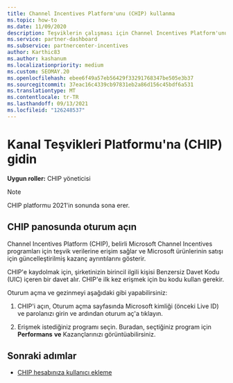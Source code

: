 ```yaml
---
title: Channel Incentives Platform'unu (CHIP) kullanma
ms.topic: how-to
ms.date: 11/09/2020
description: Teşviklerin çalışması için Channel Incentives Platform'unu (CHIP) kullanmayı öğrenin. Bu platformun 2021 sonunda kaldır olacağını unutmayın.
ms.service: partner-dashboard
ms.subservice: partnercenter-incentives
author: Karthic83
ms.author: kashanum
ms.localizationpriority: medium
ms.custom: SEOMAY.20
ms.openlocfilehash: ebee6f49a57eb56429f33291768347be505e3b37
ms.sourcegitcommit: 37eac16c4339cb97831eb2a86d156c45bdf6a531
ms.translationtype: MT
ms.contentlocale: tr-TR
ms.lasthandoff: 09/13/2021
ms.locfileid: "126248537"
---
```

# <a name="navigate-the-channel-incentives-platform-chip"></a>Kanal Teşvikleri Platformu'na (CHIP) gidin

**Uygun roller:** CHIP yöneticisi

>[!NOTE]
>CHIP platformu 2021'in sonunda sona erer.

## <a name="sign-into-the-chip-dashboard"></a>CHIP panosunda oturum açın

Channel Incentives Platform (CHIP), belirli Microsoft Channel Incentives programları için teşvik verilerine erişim sağlar ve Microsoft ürünlerinin satışı için güncelleştirilmiş kazanç ayrıntılarını gösterir.

CHIP'e kaydolmak için, şirketinizin birincil ilgili kişisi Benzersiz Davet Kodu (UIC) içeren bir davet alır. CHIP'e ilk kez erişmek için bu kodu kullan gerekir.


Oturum açma ve gezinmeyi aşağıdaki gibi yapabilirsiniz:

1. CHIP'i açın, Oturum açma sayfasında Microsoft kimliği (önceki Live ID) ve parolanızı girin ve ardından oturum aç'a tıklayın.
 
1. Erişmek istediğiniz programı seçin.
Buradan, seçtiğiniz program için **Performans** **ve** Kazançlarınızı görüntüabilirsiniz. 

## <a name="next-steps"></a>Sonraki adımlar

- [CHIP hesabınıza kullanıcı ekleme](chip-users.md)